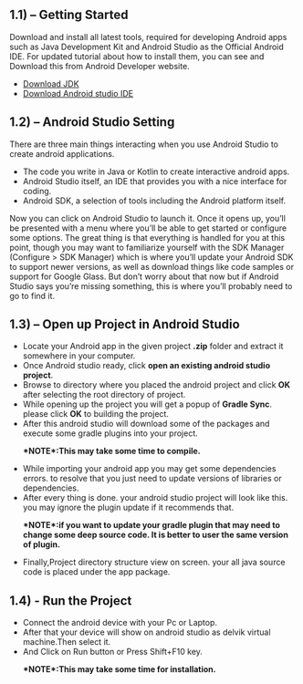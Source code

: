 <h2>1.1) – Getting Started</h2>
<p>Download and install all latest tools, required for developing Android apps such as Java Development Kit and 
Android Studio as the Official Android IDE. For updated tutorial about how to install them, you can see and 
Download this from Android Developer website.</p>
<ul>
<li><a href="https://www.oracle.com/technetwork/java/javase/downloads/jdk8-downloads-2133151.html">Download JDK</a></br></li>
<li><a href="https://developer.android.com/studio/">Download Android studio IDE</a></li>
</ul>

<h2>
1.2) – Android Studio Setting
</h2>
<p>There are three main things interacting when you use Android Studio to create android applications.
</p>

<ul>
	<li>The code you write in Java or Kotlin to create interactive android apps.</li>
	<li>Android Studio itself, an IDE that provides you with a nice interface for coding.</li>
	<li>Android SDK, a selection of tools including the Android platform itself.</li>
</ul>

<p>Now you can click on Android Studio to launch it. Once it opens up, you’ll be presented with a menu where 
you’ll be able to get started or configure some options. The great thing is that everything is handled 
for you at this point, though you may want to familiarize yourself with the SDK Manager (Configure > SDK Manager) 
which is where you’ll update your Android SDK to support newer versions, as well as download things like 
code samples or support for Google Glass. But don’t worry about that now but if Android Studio says 
you’re missing something, this is where you’ll probably need to go to find it.</p>

<h2>1.3) – Open up Project in Android Studio</h2>

<ul>
	<li>Locate your Android app in the given project <b>.zip</b> folder and extract it somewhere in your computer.</li>
	<li>Once Android studio ready, click <b>open an existing android studio project</b>.</li>
	<li>Browse to directory where you placed the android project and click <b>OK</b> after selecting the root directory of project.</li>
	<li>While opening up the project you will get a popup of <b>Gradle Sync</b>. please click <b>OK</b> to building the project.</li>
	<li>After this android studio will download some of the packages and execute some gradle plugins into your project.</li>
  <p><b>*NOTE*:This may take some time to compile.</b></p>
	<li>While importing your android app you may get some dependencies errors. to resolve that you just need to update 
versions of libraries or dependencies.</li>
	<li>After every thing is done. your android studio project will look like this. you may ignore the plugin update 
if it recommends that.</li>
<p><b>*NOTE*:if you want to update your gradle plugin that may need to change some deep source code. 
  It is better to user the same version of plugin.</b></p>
	<li>Finally,Project directory structure view on screen. your all java source code is placed under the app package.</li>
</ul>


<h2>
1.4) - Run the Project</h2>

<ul>
	<li>Connect the android device with your Pc or Laptop.</li>
	<li>After that your device will show on android studio as delvik virtual machine.Then select it.</li>
	<li>And Click on Run button or Press Shift+F10 key.</li>
  <p><b>*NOTE*:This may take some time for installation.</b></p>
</ul>


